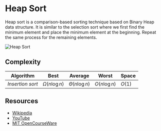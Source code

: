 # Heap Sort
Heap sort is a comparison-based sorting technique based on Binary Heap data structure. It is similar to the selection sort where we first find the minimum element and place the minimum element at the beginning. Repeat the same process for the remaining elements.

![Heap Sort](https://upload.wikimedia.org/wikipedia/commons/4/4d/Heapsort-example.gif)

## Complexity
|Algorithm        |Best              |Average           |Worst             |Space           |
|-----------------|:----------------:|:----------------:|:----------------:|:---------------|
|*Insertion sort* |$\Omega(n\log{}n)$|$\Theta(n\log{}n)$|$O(n\log{}n)$     |$O(1)$          |

## Resources
- [Wikipedia](https://en.wikipedia.org/wiki/Heapsort)
- [YouTube](https://www.youtube.com/watch?v=2DmK_H7IdTo)
- [MIT OpenCourseWare](https://www.youtube.com/watch?v=B7hVxCmfPtM&list=PLUl4u3cNGP61Oq3tWYp6V_F-5jb5L2iHb&index=6)